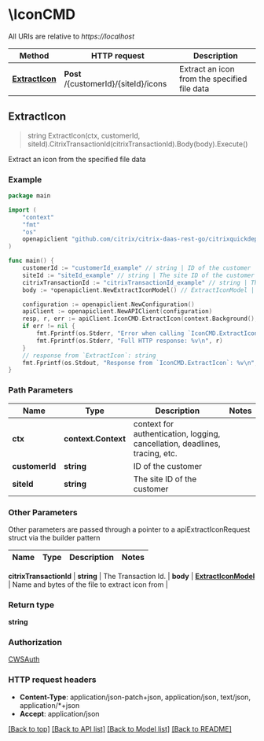 # \IconCMD

All URIs are relative to *https://localhost*

Method | HTTP request | Description
------------- | ------------- | -------------
[**ExtractIcon**](IconCMD.md#ExtractIcon) | **Post** /{customerId}/{siteId}/icons | Extract an icon from the specified file data



## ExtractIcon

> string ExtractIcon(ctx, customerId, siteId).CitrixTransactionId(citrixTransactionId).Body(body).Execute()

Extract an icon from the specified file data

### Example

```go
package main

import (
    "context"
    "fmt"
    "os"
    openapiclient "github.com/citrix/citrix-daas-rest-go/citrixquickdeploy"
)

func main() {
    customerId := "customerId_example" // string | ID of the customer
    siteId := "siteId_example" // string | The site ID of the customer
    citrixTransactionId := "citrixTransactionId_example" // string | The Transaction Id. (optional)
    body := *openapiclient.NewExtractIconModel() // ExtractIconModel | Name and bytes of the file to extract icon from (optional)

    configuration := openapiclient.NewConfiguration()
    apiClient := openapiclient.NewAPIClient(configuration)
    resp, r, err := apiClient.IconCMD.ExtractIcon(context.Background(), customerId, siteId).CitrixTransactionId(citrixTransactionId).Body(body).Execute()
    if err != nil {
        fmt.Fprintf(os.Stderr, "Error when calling `IconCMD.ExtractIcon``: %v\n", err)
        fmt.Fprintf(os.Stderr, "Full HTTP response: %v\n", r)
    }
    // response from `ExtractIcon`: string
    fmt.Fprintf(os.Stdout, "Response from `IconCMD.ExtractIcon`: %v\n", resp)
}
```

### Path Parameters


Name | Type | Description  | Notes
------------- | ------------- | ------------- | -------------
**ctx** | **context.Context** | context for authentication, logging, cancellation, deadlines, tracing, etc.
**customerId** | **string** | ID of the customer | 
**siteId** | **string** | The site ID of the customer | 

### Other Parameters

Other parameters are passed through a pointer to a apiExtractIconRequest struct via the builder pattern


Name | Type | Description  | Notes
------------- | ------------- | ------------- | -------------


 **citrixTransactionId** | **string** | The Transaction Id. | 
 **body** | [**ExtractIconModel**](ExtractIconModel.md) | Name and bytes of the file to extract icon from | 

### Return type

**string**

### Authorization

[CWSAuth](../README.md#CWSAuth)

### HTTP request headers

- **Content-Type**: application/json-patch+json, application/json, text/json, application/*+json
- **Accept**: application/json

[[Back to top]](#) [[Back to API list]](../README.md#documentation-for-api-endpoints)
[[Back to Model list]](../README.md#documentation-for-models)
[[Back to README]](../README.md)

